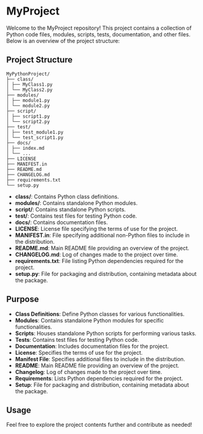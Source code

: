 # MyProject

Welcome to the MyProject repository! This project contains a collection of Python code files, modules, scripts, tests, documentation, and other files. Below is an overview of the project structure:

## Project Structure

```
MyPythonProject/
├── class/
│ ├── MyClass1.py
│ └── MyClass2.py
├── modules/
│ ├── module1.py
│ └── module2.py
├── script/
│ ├── script1.py
│ └── script2.py
├── test/
│ ├── test_module1.py
│ └── test_script1.py
├── docs/
│ ├── index.md
│ └── ...
├── LICENSE
├── MANIFEST.in
├── README.md
├── CHANGELOG.md
├── requirements.txt
└── setup.py
```

- **class/**: Contains Python class definitions.
- **modules/**: Contains standalone Python modules.
- **script/**: Contains standalone Python scripts.
- **test/**: Contains test files for testing Python code.
- **docs/**: Contains documentation files.
- **LICENSE**: License file specifying the terms of use for the project.
- **MANIFEST.in**: File specifying additional non-Python files to include in the distribution.
- **README.md**: Main README file providing an overview of the project.
- **CHANGELOG.md**: Log of changes made to the project over time.
- **requirements.txt**: File listing Python dependencies required for the project.
- **setup.py**: File for packaging and distribution, containing metadata about the package.

## Purpose

- **Class Definitions**: Define Python classes for various functionalities.
- **Modules**: Contains standalone Python modules for specific functionalities.
- **Scripts**: Houses standalone Python scripts for performing various tasks.
- **Tests**: Contains test files for testing Python code.
- **Documentation**: Includes documentation files for the project.
- **License**: Specifies the terms of use for the project.
- **Manifest File**: Specifies additional files to include in the distribution.
- **README**: Main README file providing an overview of the project.
- **Changelog**: Log of changes made to the project over time.
- **Requirements**: Lists Python dependencies required for the project.
- **Setup**: File for packaging and distribution, containing metadata about the package.

## Usage

Feel free to explore the project contents further and contribute as needed!